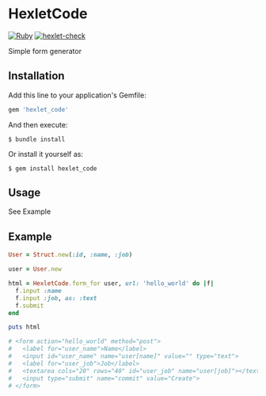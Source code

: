 # HexletCode

[![Ruby](https://github.com/DimaKabanov/rails-project-lvl1/actions/workflows/master.yml/badge.svg)](https://github.com/DimaKabanov/rails-project-lvl1/actions/workflows/master.yml)
[![hexlet-check](https://github.com/DimaKabanov/rails-project-lvl1/actions/workflows/hexlet-check.yml/badge.svg)](https://github.com/DimaKabanov/rails-project-lvl1/actions/workflows/hexlet-check.yml)

Simple form generator

## Installation

Add this line to your application's Gemfile:

```ruby
gem 'hexlet_code'
```

And then execute:

```console
$ bundle install
```

Or install it yourself as:

```console
$ gem install hexlet_code
```

## Usage

See Example

## Example

```ruby
User = Struct.new(:id, :name, :job)

user = User.new

html = HexletCode.form_for user, url: 'hello_world' do |f|
  f.input :name
  f.input :job, as: :text
  f.submit
end

puts html

# <form action="hello_world" method="post">
#   <label for="user_name">Name</label>
#   <input id="user_name" name="user[name]" value="" type="text">
#   <label for="user_job">Job</label>
#   <textarea cols="20" rows="40" id="user_job" name="user[job]"></textarea>
#   <input type="submit" name="commit" value="Create">
# </form>
```

